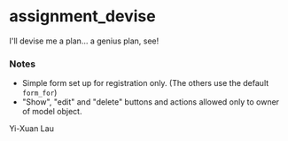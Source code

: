 assignment_devise
=================

I'll devise me a plan... a genius plan, see!

### Notes
- Simple form set up for registration only. (The others use the default `form_for`)
- "Show", "edit" and "delete" buttons and actions allowed only to owner of model object.

Yi-Xuan Lau
